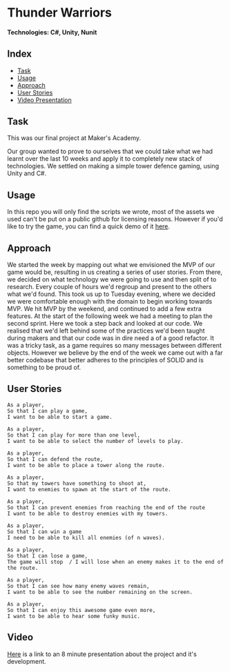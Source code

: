 # Thunder Warriors
#### Technologies: C#, Unity, Nunit

## Index
* [Task](#Task)
* [Usage](#Usage)
* [Approach](#Approach)
* [User Stories](#Stories)
* [Video Presentation](#Video)

## <a name="Task">Task</a>
This was our final project at Maker's Academy.

Our group wanted to prove to ourselves that we could take what we had learnt over the last 10 weeks and apply it to completely new stack of technologies.
We settled on making a simple tower defence gaming, using Unity and C#.

## <a name="Usage">Usage</a>
In this repo you will only find the scripts we wrote, most of the assets we used can't be put on a public github for licensing reasons.
However if you'd like to try the game, you can find a quick demo of it [here](http://thunder-warriors.herokuapp.com/).

## <a name="Approach">Approach</a>
We started the week by mapping out what we envisioned the MVP of our game would be, resulting in us creating a series of user stories.
From there, we decided on what technology we were going to use and then split of to research. Every couple of hours we'd regroup and present to the others what we'd found.
This took us up to Tuesday evening, where we decided we were comfortable enough with the domain to begin working towards MVP.
We hit MVP by the weekend, and continued to add a few extra features. At the start of the following week we had a meeting to plan the second sprint.
Here we took a step back and looked at our code. We realised that we'd left behind some of the practices we'd been taught during makers and that our code was in dire need a of a good refactor.
It was a tricky task, as a game requires so many messages between different objects. However we believe by the end of the week we came out with a far better codebase that better adheres to the principles of SOLID and is something to be proud of.

## <a name="Stories">User Stories</a>
```
As a player,
So that I can play a game,
I want to be able to start a game.

As a player,
So that I can play for more than one level,
I want to be able to select the number of levels to play.

As a player,
So that I can defend the route,
I want to be able to place a tower along the route.

As a player,
So that my towers have something to shoot at,
I want to enemies to spawn at the start of the route.

As a player,
So that I can prevent enemies from reaching the end of the route
I want to be able to destroy enemies with my towers.

As a player,
So that I can win a game
I need to be able to kill all enemies (of n waves).

As a player,
So that I can lose a game,
The game will stop  / I will lose when an enemy makes it to the end of the route.

As a player,
So that I can see how many enemy waves remain,
I want to be able to see the number remaining on the screen.

As a player,
So that I can enjoy this awesome game even more,
I want to be able to hear some funky music.
```

## <a name="Video">Video</a>
[Here](http://www.youtube.com/watch?v=nKK-ov95Q9E&t=18m21s) is a link to an 8 minute presentation about the project and it's development.
